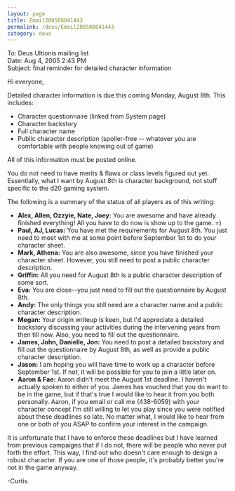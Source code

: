 ```yaml
---
layout: page
title: Email200508041443
permalink: /deus/Email200508041443
category: deus
---
```

To: Deus Ultionis mailing list
<br>Date: Aug 4, 2005 2:43 PM
<br>Subject: final reminder for detailed character information

Hi everyone,

Detailed character information is due this coming Monday, August 8th.
This includes:
* Character questionnaire (linked from System page)
* Character backstory
* Full character name
* Public character description (spoiler-free -- whatever you are comfortable with people knowing out of game)

All of this information must be posted online.

You do not need to have merits &amp; flaws or class levels figured out
yet. Essentially, what I want by August 8th is character background,
not stuff specific to the d20 gaming system.

The following is a summary of the status of all players as of this writing:
* __Alex, Allen, Ozzyie, Nate, Joey:__ You are awesome and have already finished everything! All you have to do now is show up to the game. =)
* __Paul, AJ, Lucas:__ You have met the requirements for August 8th. You just need to meet with me at some point before September 1st to do your character sheet.
* __Mark, Athena:__ You are also awesome, since you have finished your character sheet. However, you still need to post a public character description.
* __Griffin:__ All you need for August 8th is a public character description of some sort.
* __Eva:__ You are close--you just need to fill out the questionnaire by August 8th.
* __Andy:__ The only things you still need are a character name and a public character description.
* __Megan:__ Your origin writeup is keen, but I'd appreciate a detailed backstory discussing your activities during the intervening years from then till now. Also, you need to fill out the questionnaire.
* __James, John, Danielle, Jon:__ You need to post a detailed backstory and fill out the questionnaire by August 8th, as well as provide a public character description.
* __Jason:__ I am hoping you will have time to work up a character before September 1st. If not, it will be possible for you to join a little later on.
* __Aaron &amp; Fae:__ Aaron didn't meet the August 1st deadline. I haven't actually spoken to either of you. James has vouched that you do want to be in the game, but if that's true I would like to hear it from you both personally. Aaron, if you email or call me (438-6059) with your character concept I'm still willing to let you play since you were notified about these deadlines so late. No matter what, I would like to hear from one or both of you ASAP to confirm your interest in the campaign.

It is unfortunate that I have to enforce these deadlines but I have
learned from previous campaigns that if I do not, there will be people
who never put forth the effort. This way, I find out who doesn't care
enough to design a robust character. If you are one of those people,
it's probably better you're not in the game anyway.

-Curtis
